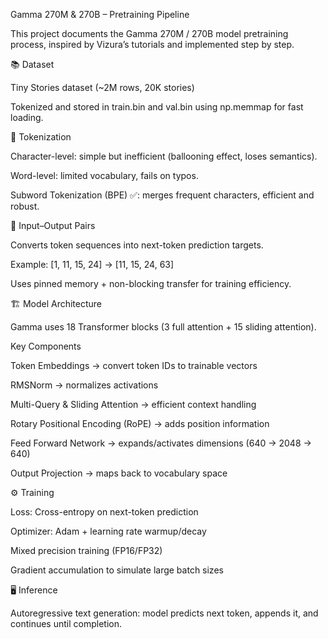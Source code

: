 Gamma 270M & 270B – Pretraining Pipeline

This project documents the Gamma 270M / 270B model pretraining process, inspired by Vizura’s tutorials and implemented step by step.

📚 Dataset

Tiny Stories dataset (~2M rows, 20K stories)

Tokenized and stored in train.bin and val.bin using np.memmap for fast loading.

🧠 Tokenization

Character-level: simple but inefficient (ballooning effect, loses semantics).

Word-level: limited vocabulary, fails on typos.

Subword Tokenization (BPE) ✅: merges frequent characters, efficient and robust.

🔄 Input–Output Pairs

Converts token sequences into next-token prediction targets.

Example: [1, 11, 15, 24] → [11, 15, 24, 63]

Uses pinned memory + non-blocking transfer for training efficiency.

🏗 Model Architecture

Gamma uses 18 Transformer blocks (3 full attention + 15 sliding attention).

Key Components

Token Embeddings → convert token IDs to trainable vectors

RMSNorm → normalizes activations

Multi-Query & Sliding Attention → efficient context handling

Rotary Positional Encoding (RoPE) → adds position information

Feed Forward Network → expands/activates dimensions (640 → 2048 → 640)

Output Projection → maps back to vocabulary space

⚙️ Training

Loss: Cross-entropy on next-token prediction

Optimizer: Adam + learning rate warmup/decay

Mixed precision training (FP16/FP32)

Gradient accumulation to simulate large batch sizes

🖥 Inference

Autoregressive text generation: model predicts next token, appends it, and continues until completion.
